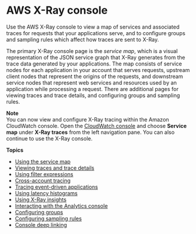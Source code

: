 # AWS X\-Ray console<a name="xray-console"></a>

Use the AWS X\-Ray console to view a map of services and associated traces for requests that your applications serve, and to configure groups and sampling rules which affect how traces are sent to X\-Ray\.

The primary X\-Ray console page is the *service map*, which is a visual representation of the JSON service graph that X\-Ray generates from the trace data generated by your applications\. The map consists of service nodes for each application in your account that serves requests, upstream client nodes that represent the origins of the requests, and downstream service nodes that represent web services and resources used by an application while processing a request\. There are additional pages for viewing traces and trace details, and configuring groups and sampling rules\.

**Note**  
You can now view and configure X\-Ray tracing within the Amazon CloudWatch console\. Open the [CloudWatch console](https://console.aws.amazon.com/cloudwatch/) and choose **Service map** under **X\-Ray traces** from the left navigation pane\. You can also continue to use the X\-Ray console\. 

**Topics**
+ [Using the service map](xray-console-servicemap.md)
+ [Viewing traces and trace details](xray-console-traces.md)
+ [Using filter expressions](xray-console-filters.md)
+ [Cross\-account tracing](xray-console-crossaccount.md)
+ [Tracing event\-driven applications](xray-tracelinking.md)
+ [Using latency histograms](xray-console-histograms.md)
+ [Using X\-Ray insights](xray-console-insights.md)
+ [Interacting with the Analytics console](xray-console-analytics.md)
+ [Configuring groups](xray-console-groups.md)
+ [Configuring sampling rules](xray-console-sampling.md)
+ [Console deep linking](xray-console-deeplinks.md)
